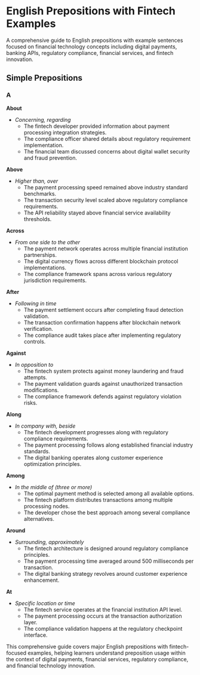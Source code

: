 # English Prepositions with Fintech Examples

A comprehensive guide to English prepositions with example sentences focused on financial technology concepts including digital payments, banking APIs, regulatory compliance, financial services, and fintech innovation.

## Simple Prepositions

### A

**About**
- *Concerning, regarding*
  - The fintech developer provided information about payment processing integration strategies.
  - The compliance officer shared details about regulatory requirement implementation.
  - The financial team discussed concerns about digital wallet security and fraud prevention.

**Above**
- *Higher than, over*
  - The payment processing speed remained above industry standard benchmarks.
  - The transaction security level scaled above regulatory compliance requirements.
  - The API reliability stayed above financial service availability thresholds.

**Across**
- *From one side to the other*
  - The payment network operates across multiple financial institution partnerships.
  - The digital currency flows across different blockchain protocol implementations.
  - The compliance framework spans across various regulatory jurisdiction requirements.

**After**
- *Following in time*
  - The payment settlement occurs after completing fraud detection validation.
  - The transaction confirmation happens after blockchain network verification.
  - The compliance audit takes place after implementing regulatory controls.

**Against**
- *In opposition to*
  - The fintech system protects against money laundering and fraud attempts.
  - The payment validation guards against unauthorized transaction modifications.
  - The compliance framework defends against regulatory violation risks.

**Along**
- *In company with, beside*
  - The fintech development progresses along with regulatory compliance requirements.
  - The payment processing follows along established financial industry standards.
  - The digital banking operates along customer experience optimization principles.

**Among**
- *In the middle of (three or more)*
  - The optimal payment method is selected among all available options.
  - The fintech platform distributes transactions among multiple processing nodes.
  - The developer chose the best approach among several compliance alternatives.

**Around**
- *Surrounding, approximately*
  - The fintech architecture is designed around regulatory compliance principles.
  - The payment processing time averaged around 500 milliseconds per transaction.
  - The digital banking strategy revolves around customer experience enhancement.

**At**
- *Specific location or time*
  - The fintech service operates at the financial institution API level.
  - The payment processing occurs at the transaction authorization layer.
  - The compliance validation happens at the regulatory checkpoint interface.

This comprehensive guide covers major English prepositions with fintech-focused examples, helping learners understand preposition usage within the context of digital payments, financial services, regulatory compliance, and financial technology innovation.
